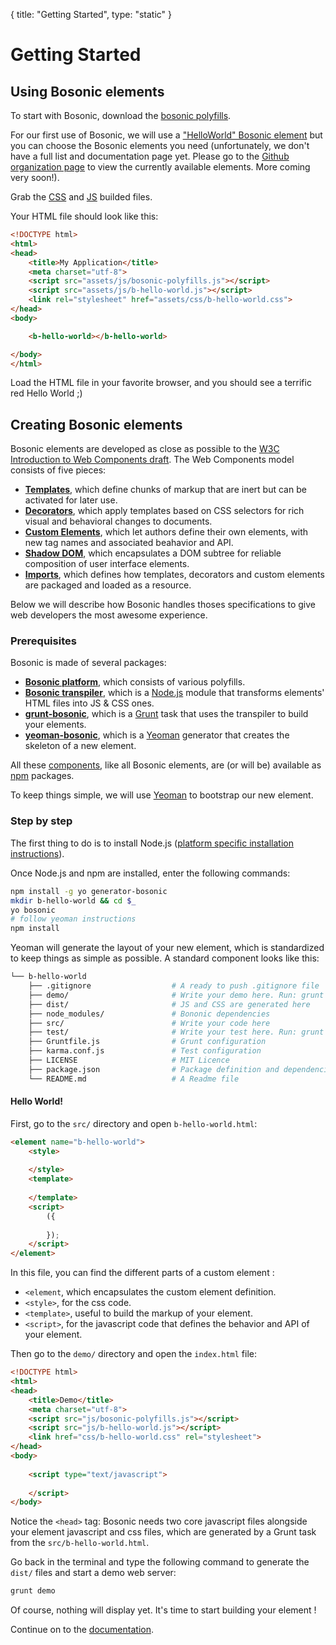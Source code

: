 {
  title: "Getting Started",
  type: "static"
}

# Getting Started

## Using Bosonic elements

To start with Bosonic, download the [bosonic polyfills](https://github.com/bosonic/bosonic/raw/master/dist/bosonic-polyfills.js).

For our first use of Bosonic, we will use a ["HelloWorld" Bosonic element](https://github.com/bosonic/b-hello-world) but you can choose the Bosonic elements you need (unfortunately, we don't have a full list and documentation page yet. Please go to the [Github organization page](https://github.com/bosonic) to view the currently available elements. More coming very soon!).

Grab the [CSS](https://raw.githubusercontent.com/bosonic/b-hello-world/master/dist/b-hello-world.css) and [JS](https://raw.githubusercontent.com/bosonic/b-hello-world/master/dist/b-hello-world.js) builded files.

Your HTML file should look like this:

``` html
<!DOCTYPE html>
<html>
<head>
    <title>My Application</title>
    <meta charset="utf-8">
    <script src="assets/js/bosonic-polyfills.js"></script>
    <script src="assets/js/b-hello-world.js"></script>
    <link rel="stylesheet" href="assets/css/b-hello-world.css">
</head>
<body>

	<b-hello-world></b-hello-world>

</body>
</html>

```

Load the HTML file in your favorite browser, and you should see a terrific red Hello World ;)

## Creating Bosonic elements

Bosonic elements are developed as close as possible to the [W3C Introduction to Web Components draft](http://www.w3.org/TR/components-intro). The Web Components model consists of five pieces:

- __[Templates](http://www.w3.org/TR/components-intro/#template-section)__, which define chunks of markup that are inert but can be activated for later use.
- __[Decorators](http://www.w3.org/TR/components-intro/#decorator-section)__, which apply templates based on CSS selectors for rich visual and behavioral changes to documents.
- __[Custom Elements](http://www.w3.org/TR/components-intro/#custom-element-section)__, which let authors define their own elements, with new tag names and associated beahavior and API.
- __[Shadow DOM](http://www.w3.org/TR/components-intro/#shadow-dom-section)__, which encapsulates a DOM subtree for reliable composition of user interface elements.
- __[Imports](http://www.w3.org/TR/components-intro/#imports-section)__, which defines how templates, decorators and custom elements are packaged and loaded as a resource.

Below we will describe how Bosonic handles thoses specifications to give web developers the most awesome experience.

### Prerequisites

Bosonic is made of several packages:

- __[Bosonic platform](https://github.com/bosonic/bosonic)__, which consists of various polyfills.
- __[Bosonic transpiler](https://github.com/bosonic/transpiler)__, which is a [Node.js](http://nodejs.org/) module that transforms elements' HTML files into JS & CSS ones.
- __[grunt-bosonic](https://github.com/bosonic/grunt-bosonic)__, which is a [Grunt](http://gruntjs.com/) task that uses the transpiler to build your elements.
- __[yeoman-bosonic](https://github.com/bosonic/yeoman-bosonic)__, which is a [Yeoman](http://yeoman.io/) generator that creates the skeleton of a new element.

All these [components](https://www.npmjs.org/search?q=bosonic), like all Bosonic elements, are (or will be) available as [npm](https://www.npmjs.org/) packages.

To keep things simple, we will use [Yeoman](http://yeoman.io/) to bootstrap our new element.

### Step by step

The first thing to do is to install Node.js ([platform specific installation instructions](https://github.com/joyent/node/wiki/Installing-Node.js-via-package-manager)).

Once Node.js and npm are installed, enter the following commands:

``` bash
npm install -g yo generator-bosonic
mkdir b-hello-world && cd $_
yo bosonic
# follow yeoman instructions
npm install
```

Yeoman will generate the layout of your new element, which is standardized to keep things as simple as possible. A standard component looks like this:

``` bash
└── b-hello-world
    ├── .gitignore                  # A ready to push .gitignore file
    ├── demo/                       # Write your demo here. Run: grunt demo
    ├── dist/                       # JS and CSS are generated here
    ├── node_modules/               # Bononic dependencies
    ├── src/                        # Write your code here
    ├── test/                       # Write your test here. Run: grunt karma
    ├── Gruntfile.js                # Grunt configuration
    ├── karma.conf.js               # Test configuration
    ├── LICENSE                     # MIT Licence
    ├── package.json                # Package definition and dependencies configuration
    └── README.md                   # A Readme file
```

#### Hello World!

First, go to the `src/` directory and open `b-hello-world.html`:

``` html
<element name="b-hello-world">
    <style>
        
    </style>
    <template>
        
    </template>
    <script>
        ({
            
        });
    </script>
</element>
```

In this file, you can find the different parts of a custom element :

- `<element`, which encapsulates the custom element definition.
- `<style>`, for the css code.
- `<template>`, useful to build the markup of your element.
- `<script>`, for the javascript code that defines the behavior and API of your element.

Then go to the `demo/` directory and open the `index.html` file:

``` html
<!DOCTYPE html>
<html>
<head>
    <title>Demo</title>
    <meta charset="utf-8">
    <script src="js/bosonic-polyfills.js"></script>
    <script src="js/b-hello-world.js"></script>
    <link href="css/b-hello-world.css" rel="stylesheet">
</head>
<body>
    
    <script type="text/javascript">
        
    </script>
</body>
```

Notice the `<head>` tag: Bosonic needs two core javascript files alongside your element javascript and css files, which are generated by a Grunt task from the `src/b-hello-world.html`.

Go back in the terminal and type the following command to generate the `dist/` files and start a demo web server:

``` bash
grunt demo
```

Of course, nothing will display yet. It's time to start building your element ! 

Continue on to the [documentation](documentation.html).

